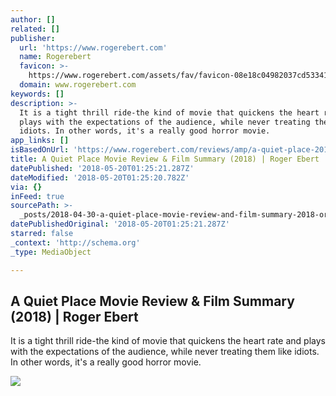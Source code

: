 ```yaml
---
author: []
related: []
publisher:
  url: 'https://www.rogerebert.com'
  name: Rogerebert
  favicon: >-
    https://www.rogerebert.com/assets/fav/favicon-08e18c04982037cd53341b0f0cd395bd.ico
  domain: www.rogerebert.com
keywords: []
description: >-
  It is a tight thrill ride-the kind of movie that quickens the heart rate and
  plays with the expectations of the audience, while never treating them like
  idiots. In other words, it's a really good horror movie.
app_links: []
isBasedOnUrl: 'https://www.rogerebert.com/reviews/amp/a-quiet-place-2018'
title: A Quiet Place Movie Review & Film Summary (2018) | Roger Ebert
datePublished: '2018-05-20T01:25:21.287Z'
dateModified: '2018-05-20T01:25:20.782Z'
via: {}
inFeed: true
sourcePath: >-
  _posts/2018-04-30-a-quiet-place-movie-review-and-film-summary-2018-or-roger-ebe.md
datePublishedOriginal: '2018-05-20T01:25:21.287Z'
starred: false
_context: 'http://schema.org'
_type: MediaObject

---
```

<article style=""><h1>A Quiet Place Movie Review &amp; Film Summary (2018) | Roger Ebert</h1><p>It is a tight thrill ride-the kind of movie that quickens the heart rate and plays with the expectations of the audience, while never treating them like idiots. In other words, it's a really good horror movie.</p><img src="https://static.rogerebert.com/uploads/review/primary_image/reviews/a-quiet-place-2018/homepage_A-Quiet-Place-2018.jpg" /></article>